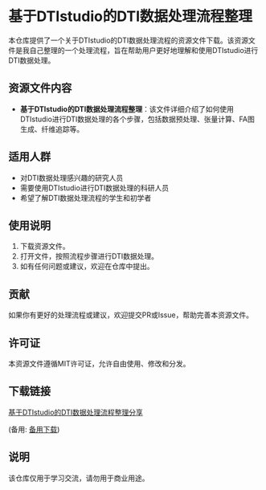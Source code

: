 # 基于DTIstudio的DTI数据处理流程整理

本仓库提供了一个关于DTIstudio的DTI数据处理流程的资源文件下载。该资源文件是我自己整理的一个处理流程，旨在帮助用户更好地理解和使用DTIstudio进行DTI数据处理。

## 资源文件内容

- **基于DTIstudio的DTI数据处理流程整理**：该文件详细介绍了如何使用DTIstudio进行DTI数据处理的各个步骤，包括数据预处理、张量计算、FA图生成、纤维追踪等。

## 适用人群

- 对DTI数据处理感兴趣的研究人员
- 需要使用DTIstudio进行DTI数据处理的科研人员
- 希望了解DTI数据处理流程的学生和初学者

## 使用说明

1. 下载资源文件。
2. 打开文件，按照流程步骤进行DTI数据处理。
3. 如有任何问题或建议，欢迎在仓库中提出。

## 贡献

如果你有更好的处理流程或建议，欢迎提交PR或Issue，帮助完善本资源文件。

## 许可证

本资源文件遵循MIT许可证，允许自由使用、修改和分发。

## 下载链接
[基于DTIstudio的DTI数据处理流程整理分享](https://pan.quark.cn/s/b22f7da0d265) 

(备用: [备用下载](https://pan.baidu.com/s/1FQwglY-BdthjkoXVXRd4Qw?pwd=1234))

## 说明

该仓库仅用于学习交流，请勿用于商业用途。

